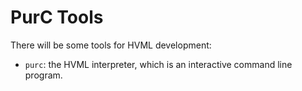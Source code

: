# PurC Tools

There will be some tools for HVML development:
  - `purc`: the HVML interpreter, which is an interactive command line program.
